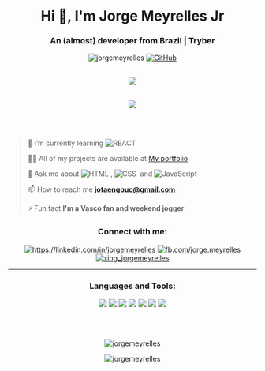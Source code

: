 <h1 align="center">Hi 👋, I'm Jorge Meyrelles Jr</h1>
<h3 align="center">An (almost) developer from Brazil | Tryber</h3>

<div align="center"> <img src="https://komarev.com/ghpvc/?username=jorgemeyrelles&label=Profile%20views&color=blue&style=for-the-badge&label=Visitor+Number:" alt="jorgemeyrelles" />      <a href="https://github.com/jorgemeyrelles"><img alt="GitHub" src="https://img.shields.io/github/followers/jorgemeyrelles?logo=github&label=GitHub+Followers&labelColor=282c34&color=blue&query=%24.data.totalSubs&url=https%3A%2F%2Fapi.spencerwoo.com%2Fsubstats%2F%3Fsource%3Dgithub%26queryKey%3DChungZH&longCache=true"/></a> </div>
<br>
<p align="center" vertical-align="center"> 
  <img align="center" src="https://github-profile-trophy.vercel.app/?username=jorgemeyrelles&theme=onedark"></a>
</p>
<br>
<div align="center">
  <img src="https://github-readme-stats.vercel.app/api/top-langs/?username=jorgemeyrelles&&layout=compact&bg_color=0,73FA79,73FDFF,7A81FF&theme=graywhite">
</div>
  
<br><br>
>
> 🌱 I’m currently learning ![REACT](https://img.shields.io/badge/-REACT-05122A?style=flat&logo=REACT)&nbsp;
>
> 👨‍💻 All of my projects are available at [My portfolio](https://jorgemeyrelles.github.io/)
>
> 💬 Ask me about ![HTML](https://img.shields.io/badge/-HTML-05122A?style=flat&logo=HTML5)&nbsp;, ![CSS](https://img.shields.io/badge/-CSS-05122A?style=flat&logo=CSS3&logoColor=1572B6)&nbsp; and ![JavaScript](https://img.shields.io/badge/-JavaScript-05122A?style=flat&logo=javascript)&nbsp;
>
> 📫 How to reach me **jotaengpuc@gmail.com**
>
> ⚡ Fun fact **I'm a Vasco fan and weekend jogger**

<h3 align="center">Connect with me:</h3>
<p align="center">
<a href="https://linkedin.com/in/jorgemeyrelles" target="blank"><img align="center" src="https://icongr.am/devicon/linkedin-plain.svg?size=50&color=8a2be2" alt="https://linkedin.com/in/jorgemeyrelles" /></a>
<a href="https://fb.com/fb.com/jorge.meyrelles" target="blank"><img align="center" src="https://icongr.am/devicon/facebook-plain.svg?size=50&color=8a2be2" alt="fb.com/jorge.meyrelles" /></a>
<a href="https://www.xing.com/profile/Jorge_Meyrelles/cv" target="blank"><img align="center" src="https://icongr.am/fontawesome/xing-square.svg?size=50&color=58ae56" alt="xing_jorgemeyrelles" /></a>
</p>
<p align="center">  </p>

---------

<h3 align="center">Languages and Tools:</h3>
<p align="center"> 
  <img src="https://icongr.am/devicon/css3-plain-wordmark.svg?size=50&color=8a2be2" />
  <img src="https://icongr.am/devicon/html5-plain-wordmark.svg?size=50&color=8a2be2" />
  <img src="https://icongr.am/devicon/javascript-plain.svg?size=50&color=8a2be2" />
  <img src="https://icongr.am/devicon/react-original-wordmark.svg?size=50&color=8a2be2" />
  <img src="https://icongr.am/devicon/nodejs-original.svg?size=50&color=8a2be2" />
  <img src="https://icongr.am/devicon/visualstudio-plain.svg?size=50&color=8a2be2" />
  <img src="https://icongr.am/devicon/ubuntu-plain-wordmark.svg?size=50&color=8a2be2" />
</p>

<br><br>

<p align="center"><img align="center" src="https://github-readme-stats.vercel.app/api?username=jorgemeyrelles&show_icons=true&theme=dracula&locale=en" alt="jorgemeyrelles" /></p>

<p align="center"><img align="center" src="https://github-readme-streak-stats.herokuapp.com/?user=jorgemeyrelles&theme=dracula" alt="jorgemeyrelles" /></p>


<!---
jorgemeyrelles/jorgemeyrelles is a ✨ special ✨ repository because its `README.md` (this file) appears on your GitHub profile.
You can click the Preview link to take a look at your changes.
--->
